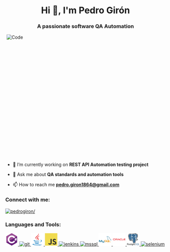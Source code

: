 <h1 align="center">Hi 👋, I'm Pedro Girón</h1>
<h3 align="center">A passionate software QA Automation</h3>

<img align="right" src="https://blogger.googleusercontent.com/img/b/R29vZ2xl/AVvXsEgWxYQB5smsoMmq4mQnbc4kfplFiIQBQmun1ZIBQ6gWR5q7jV001_Jp1J4f9xVaUJNi6qs4diOijM7oZ2-LbDDTi0wD3J1h0WM_g8zY97ybIxU3BYbQ7s8L9xVzM3A4glwUd-7KhZih6PGwZ_JXEo4stykrtblNg0hHiYrpuIaj2IU7yUiQAEI62pf3zA/w640-h440/Portfolio_Feature.PNG" alt="Code" width="500" height="400"/>

- 🔭 I’m currently working on **REST API Automation testing project**

- 💬 Ask me about **QA standards and automation tools**

- 📫 How to reach me **pedro.giron1864@gmail.com**

<h3 align="left">Connect with me:</h3>
<p align="left">
<a href="https://linkedin.com/in/pedrogiron/" target="blank"><img align="center" src="https://raw.githubusercontent.com/rahuldkjain/github-profile-readme-generator/master/src/images/icons/Social/linked-in-alt.svg" alt="pedrogiron/" height="30" width="40" /></a>
</p>

<h3 align="left">Languages and Tools:</h3>
<p align="left"> <a href="https://www.w3schools.com/cs/" target="_blank" rel="noreferrer"> <img src="https://raw.githubusercontent.com/devicons/devicon/master/icons/csharp/csharp-original.svg" alt="csharp" width="40" height="40"/> </a> <a href="https://git-scm.com/" target="_blank" rel="noreferrer"> <img src="https://www.vectorlogo.zone/logos/git-scm/git-scm-icon.svg" alt="git" width="40" height="40"/> </a> <a href="https://www.java.com" target="_blank" rel="noreferrer"> <img src="https://raw.githubusercontent.com/devicons/devicon/master/icons/java/java-original.svg" alt="java" width="40" height="40"/> </a> <a href="https://developer.mozilla.org/en-US/docs/Web/JavaScript" target="_blank" rel="noreferrer"> <img src="https://raw.githubusercontent.com/devicons/devicon/master/icons/javascript/javascript-original.svg" alt="javascript" width="40" height="40"/> </a> <a href="https://www.jenkins.io" target="_blank" rel="noreferrer"> <img src="https://www.vectorlogo.zone/logos/jenkins/jenkins-icon.svg" alt="jenkins" width="40" height="40"/> </a> <a href="https://www.microsoft.com/en-us/sql-server" target="_blank" rel="noreferrer"> <img src="https://www.svgrepo.com/show/303229/microsoft-sql-server-logo.svg" alt="mssql" width="40" height="40"/> </a> <a href="https://www.mysql.com/" target="_blank" rel="noreferrer"> <img src="https://raw.githubusercontent.com/devicons/devicon/master/icons/mysql/mysql-original-wordmark.svg" alt="mysql" width="40" height="40"/> </a> <a href="https://www.oracle.com/" target="_blank" rel="noreferrer"> <img src="https://raw.githubusercontent.com/devicons/devicon/master/icons/oracle/oracle-original.svg" alt="oracle" width="40" height="40"/> </a> <a href="https://www.postgresql.org" target="_blank" rel="noreferrer"> <img src="https://raw.githubusercontent.com/devicons/devicon/master/icons/postgresql/postgresql-original-wordmark.svg" alt="postgresql" width="40" height="40"/> </a> <a href="https://www.selenium.dev" target="_blank" rel="noreferrer"> <img src="https://raw.githubusercontent.com/detain/svg-logos/780f25886640cef088af994181646db2f6b1a3f8/svg/selenium-logo.svg" alt="selenium" width="40" height="40"/> </a> </p>
